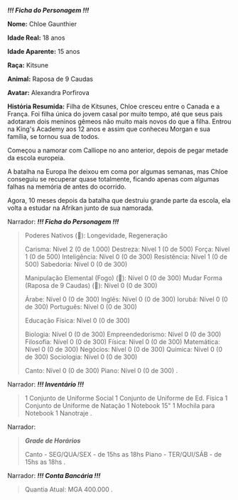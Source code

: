 ***!!! Ficha do Personagem !!!***

**Nome:** Chloe Gaunthier

**Idade Real:** 18 anos

**Idade Aparente:** 15 anos

**Raça:** Kitsune

**Animal:** Raposa de 9 Caudas

**Avatar:** Alexandra Porfirova

**História Resumida:** Filha de Kitsunes, Chloe cresceu entre o Canada e a França. Foi filha única do jovem casal por muito tempo, até que seus pais adotaram dois meninos gêmeos não muito mais novos do que a filha. Entrou na King's Academy aos 12 anos e assim que conheceu Morgan e sua família, se tornou sua de todos.

Começou a namorar com Calliope no ano anterior, depois de pegar metade da escola europeia.

A batalha na Europa lhe deixou em coma por algumas semanas, mas Chloe conseguiu se recuperar quase totalmente, ficando apenas com algumas falhas na memória de antes do ocorrido.

Agora, 10 meses depois da batalha que destruiu grande parte da escola, ela volta a estudar na Afrikan junto de sua namorada.


Narrador:
***!!! Ficha do Personagem !!!***

> Poderes Nativos (:blue_book:): Longevidade, Regeneração
> 
> Carisma: Nível 2 (0 de 1.000)
> Destreza: Nível 1 (0 de 500)
> Força: Nível 1 (0 de 500)
> Inteligência: Nível 0 (0 de 300)
> Resistência: Nível 1 (0 de 500)
> Sabedoria: Nível 0 (0 de 300)
> 
> Manipulação Elemental (Fogo) (:book:): Nível 0 (0 de 300)
> Mudar Forma (Raposa de 9 Caudas) (:book:): Nível 0 (0 de 300)
> 
> Árabe: Nível 0 (0 de 300)
> Inglês: Nível 0 (0 de 300)
> Iorubá: Nível 0 (0 de 300)
> Português: Nível 0 (0 de 300)
> 
> Educação Física: Nível 0 (0 de 300)
> 
> Biologia: Nível 0 (0 de 300)
> Empreendedorismo: Nível 0 (0 de 300)
> Filosofia: Nível 0 (0 de 300)
> Física: Nível 0 (0 de 300)
> Matemática: Nível 0 (0 de 300)
> Negócios: Nível 0 (0 de 300)
> Química: Nível 0 (0 de 300)
> Sociologia: Nível 0 (0 de 300)
> 
> Canto: Nível 0 (0 de 300)
> Piano: Nível 0 (0 de 300)
.

Narrador:
***!!! Inventário !!!***

> 1 Conjunto de Uniforme Social
> 1 Conjunto de Uniforme de Ed. Física
> 1 Conjunto de Uniforme de Natação
> 1 Notebook 15"
> 1 Mochila para Notebook
> 1 Nanotraje
.

Narrador:
> ***Grade de Horários***
> 
> Canto - SEG/QUA/SEX - de 15hs as 18hs
> Piano - TER/QUI/SÁB - de 15hs as 18hs
.

Narrador:
***!!! Conta Bancária !!!***

> Quantia Atual: MGA 400.000
.